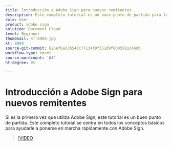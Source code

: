 ```yaml
---
title: Introducción a Adobe Sign para nuevos remitentes
description: Este completo tutorial es un buen punto de partida para los nuevos remitentes en Adobe Sign
role: User
product: adobe sign
solution: Document Cloud
level: Beginner
thumbnail: KT-8989.jpg
kt: 8989
source-git-commit: 626ef6a53b548c77134f9f551d9f8b05581c46db
workflow-type: tm+mt
source-wordcount: '64'
ht-degree: 0%

---
```


# Introducción a Adobe Sign para nuevos remitentes

Si es la primera vez que utiliza Adobe Sign, este tutorial es un buen punto de partida. Este completo tutorial se centra en todos los conceptos básicos para ayudarle a ponerse en marcha rápidamente con Adobe Sign.

>[!VIDEO](https://video.tv.adobe.com/v/337151?hidetitle=true)
